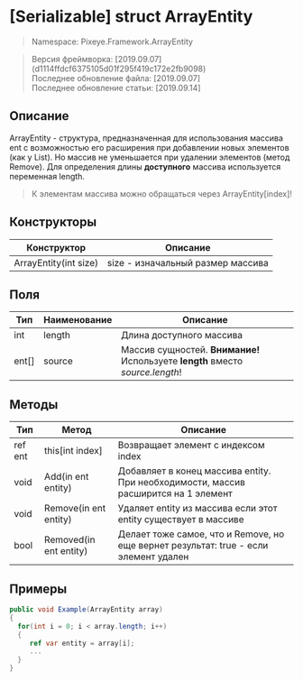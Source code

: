 # [Serializable] struct ArrayEntity
> Namespace: Pixeye.Framework.ArrayEntity <br>

> Версия фреймворка: [2019.09.07] (d1114ffdcf6375105d01f295f419c172e2fb9098) <br>
> Последнее обновление файла: [2019.09.07] <br>
> Последнее обновление статьи: [2019.09.14]


## Описание
ArrayEntity - структура, предназначенная для использования массива ent с возможностью его расширения при добавлении новых элементов (как у List). Но массив не уменьшается при удалении элементов (метод Remove). Для определения длины **доступного** массива используется переменная length. 

> К элементам массива можно обращаться через ArrayEntity[index]!

## Конструкторы
| Конструктор           | Описание
| --------------------- | ------------ 
| ArrayEntity(int size) | size - изначальный размер массива

## Поля
| Тип        | Наименование | Описание
| ---------- | ------------ | -
| int        | length       | Длина доступного массива
| ent[]      | source       | Массив сущностей. **Внимание!** Используете **length** вместо *source.length*!

## Методы
| Тип        | Метод                 | Описание
| ---------- | --------------------- | -
| ref ent    | this[int index]       | Возвращает элемент с индексом index
| void       | Add(in ent entity)    | Добавляет в конец массива entity. При необходимости, массив расширится на 1 элемент
| void       | Remove(in ent entity) | Удаляет entity из массива если этот entity существует в массиве
| bool       | Removed(in ent entity)| Делает тоже самое, что и Remove, но еще вернет результат: true - если элемент удален

## Примеры
```csharp
public void Example(ArrayEntity array)
{
  for(int i = 0; i < array.length; i++)
  {
     ref var entity = array[i];
     ...
  }
}
```
